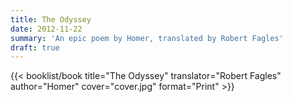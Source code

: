 ```yaml
---
title: The Odyssey
date: 2012-11-22
summary: 'An epic poem by Homer, translated by Robert Fagles'
draft: true
---
```


{{< booklist/book
title="The Odyssey"
translator="Robert Fagles"
author="Homer"
cover="cover.jpg"
format="Print" >}}

